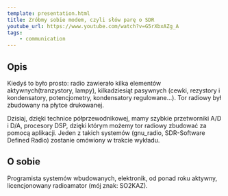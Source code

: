 ```yaml
---
template: presentation.html
title: Zróbmy sobie modem, czyli słów parę o SDR
youtube_url: https://www.youtube.com/watch?v=G5rXbxAZg_A
tags:
    - communication
---
```


## Opis
Kiedyś to było prosto: radio zawierało kilka elementów aktywnych(tranzystory, lampy), kilkadziesiąt pasywnych (cewki, rezystory i kondensatory, potencjometry, kondensatory regulowane...). Tor radiowy był zbudowany na płytce drukowanej.

Dzisiaj, dzięki technice półprzewodnikowej, mamy szybkie przetworniki A/D i D/A, procesory DSP, dzięki którym możemy tor radiowy zbudować za pomocą aplikacji. Jeden z takich systemów (gnu_radio, SDR-Software Defined Radio) zostanie omówiony w trakcie wykładu.

## O sobie
Programista systemów wbudowanych, elektronik, od ponad roku aktywny, licencjonowany radioamator (mój znak: SO2KAZ).

